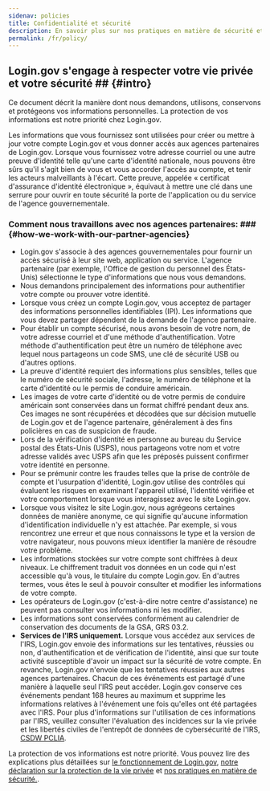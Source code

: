 ```yaml
---
sidenav: policies
title: Confidentialité et sécurité
description: En savoir plus sur nos pratiques en matière de sécurité et de confidentialité
permalink: /fr/policy/
---
```

## Login.gov s'engage à respecter votre vie privée et votre sécurité ## {#intro}

Ce document décrit la manière dont nous demandons, utilisons, conservons et protégeons vos informations personnelles. La protection de vos informations est notre priorité chez Login.gov.

Les informations que vous fournissez sont utilisées pour créer ou mettre à jour votre compte Login.gov et vous donner accès aux agences partenaires de Login.gov. Lorsque vous fournissez votre adresse courriel ou une autre preuve d'identité telle qu'une carte d'identité nationale, nous pouvons être sûrs qu'il s'agit bien de vous et vous accorder l'accès au compte, et tenir les acteurs malveillants à l'écart. Cette preuve, appelée « certificat d'assurance d'identité électronique », équivaut à mettre une clé dans une serrure pour ouvrir en toute sécurité la porte de l'application ou du service de l'agence gouvernementale.

###  Comment nous travaillons avec nos agences partenaires: ### {#how-we-work-with-our-partner-agencies}

* Login.gov s'associe à des agences gouvernementales pour fournir un accès sécurisé à leur site web, application ou service. L'agence partenaire (par exemple, l'Office de gestion du personnel des États-Unis) sélectionne le type d'informations que nous vous demandons.
* Nous demandons principalement des informations pour authentifier votre compte ou prouver votre identité.
* Lorsque vous créez un compte Login.gov, vous acceptez de partager des informations personnelles identifiables (IPI). Les informations que vous devez partager dépendent de la demande de l'agence partenaire.
* Pour établir un compte sécurisé, nous avons besoin de votre nom, de votre adresse courriel et d'une méthode d'authentification. Votre méthode d'authentification peut être un numéro de téléphone avec lequel nous partageons un code SMS, une clé de sécurité USB ou d'autres options.
* La preuve d'identité requiert des informations plus sensibles, telles que le numéro de sécurité sociale, l'adresse, le numéro de téléphone et la carte d'identité ou le permis de conduire américain.
* Les images de votre carte d'identité ou de votre permis de conduire américain sont conservées dans un format chiffré pendant deux ans. Ces images ne sont récupérées et décodées que sur décision mutuelle de Login.gov et de l'agence partenaire, généralement à des fins policières en cas de suspicion de fraude.
* Lors de la vérification d'identité en personne au bureau du Service postal des États-Unis (USPS), nous partageons votre nom et votre adresse validés avec USPS afin que les préposés puissent confirmer votre identité en personne.
* Pour se prémunir contre les fraudes telles que la prise de contrôle de compte et l'usurpation d'identité, Login.gov utilise des contrôles qui évaluent les risques en examinant l'appareil utilisé, l'identité vérifiée et votre comportement lorsque vous interagissez avec le site Login.gov.
* Lorsque vous visitez le site Login.gov, nous agrégeons certaines données de manière anonyme, ce qui signifie qu'aucune information d'identification individuelle n'y est attachée. Par exemple, si vous rencontrez une erreur et que nous connaissons le type et la version de votre navigateur, nous pouvons mieux identifier la manière de résoudre votre problème.
* Les informations stockées sur votre compte sont chiffrées à deux niveaux. Le chiffrement traduit vos données en un code qui n'est accessible qu'à vous, le titulaire du compte Login.gov. En d'autres termes, vous êtes le seul à pouvoir consulter et modifier les informations de votre compte.
* Les opérateurs de Login.gov (c'est-à-dire notre centre d'assistance) ne peuvent pas consulter vos informations ni les modifier.
* Les informations sont conservées conformément au calendrier de conservation des documents de la GSA, GRS 03.2.
* **Services de l'IRS uniquement.** Lorsque vous accédez aux services de l'IRS, Login.gov envoie des informations sur les tentatives, réussies ou non, d'authentification et de vérification de l'identité, ainsi que sur toute activité susceptible d'avoir un impact sur la sécurité de votre compte. En revanche, Login.gov n'envoie que les tentatives réussies aux autres agences partenaires. Chacun de ces événements est partagé d'une manière à laquelle seul l'IRS peut accéder. Login.gov conserve ces événements pendant 168 heures au maximum et supprime les informations relatives à l'événement une fois qu'elles ont été partagées avec l'IRS. Pour plus d'informations sur l'utilisation de ces informations par l'IRS, veuillez consulter l'évaluation des incidences sur la vie privée et les libertés civiles de l'entrepôt de données de cybersécurité de l'IRS, [CSDW PCLIA](https://www.irs.gov/pub/irs-pia/csdw-pia.pdf).

La protection de vos informations est notre priorité. Vous pouvez lire des explications plus détaillées sur [le fonctionnement de Login.gov](/fr/policy/how-does-it-work/), [notre déclaration sur la protection de la vie privée](/fr/policy/our-privacy-act-statement/) et [nos pratiques en matière de sécurité.](/fr/policy/our-security-practices/).
